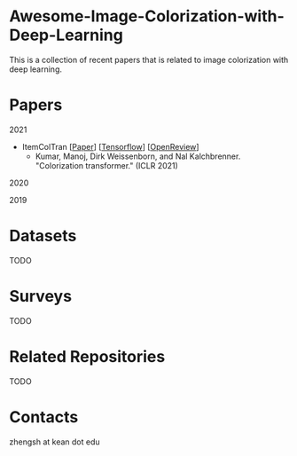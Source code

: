 # Awesome-Image-Colorization-with-Deep-Learning
This is a collection of recent papers that is related to image colorization with deep learning. 

# Papers
2021
* ItemColTran
[[Paper](https://arxiv.org/abs/2102.04432)]
[[Tensorflow](https://github.com/google-research/google-research)]
[[OpenReview](https://openreview.net/forum?id=5NA1PinlGFu)]
  * Kumar, Manoj, Dirk Weissenborn, and Nal Kalchbrenner. "Colorization transformer." (ICLR 2021)

2020

2019

# Datasets
TODO

# Surveys
TODO

# Related Repositories
TODO

# Contacts
zhengsh at kean dot edu

